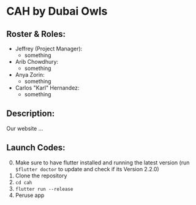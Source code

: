 # CAH by Dubai Owls
## Roster & Roles:
* Jeffrey (Project Manager): 
  * something
* Arib Chowdhury: 
  * something
* Anya Zorin: 
  * something
* Carlos "Karl" Hernandez: 
  * something
## Description:
Our website ...

## Launch Codes:
0. Make sure to have flutter installed and running the latest version (run `$flutter doctor` to update and check if its Version 2.2.0)
1. Clone the repository
2. `cd cah`
3. `flutter run --release`
4. Peruse app 
